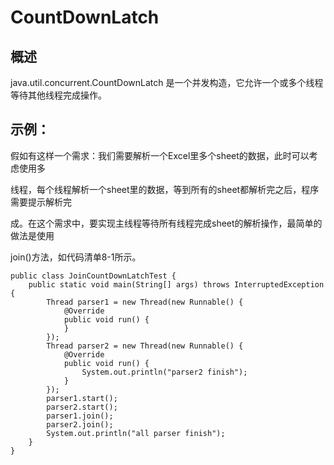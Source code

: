 # CountDownLatch

## 概述

java.util.concurrent.CountDownLatch 是一个并发构造，它允许一个或多个线程等待其他线程完成操作。

## 示例：

假如有这样一个需求：我们需要解析一个Excel里多个sheet的数据，此时可以考虑使用多

线程，每个线程解析一个sheet里的数据，等到所有的sheet都解析完之后，程序需要提示解析完

成。在这个需求中，要实现主线程等待所有线程完成sheet的解析操作，最简单的做法是使用

join\(\)方法，如代码清单8-1所示。

```
public class JoinCountDownLatchTest {
    public static void main(String[] args) throws InterruptedException {
        Thread parser1 = new Thread(new Runnable() {
            @Override
            public void run() {
            }
        });
        Thread parser2 = new Thread(new Runnable() {
            @Override
            public void run() {
                System.out.println("parser2 finish");
            }
        });
        parser1.start();
        parser2.start();
        parser1.join();
        parser2.join();
        System.out.println("all parser finish");
    }
}
```



